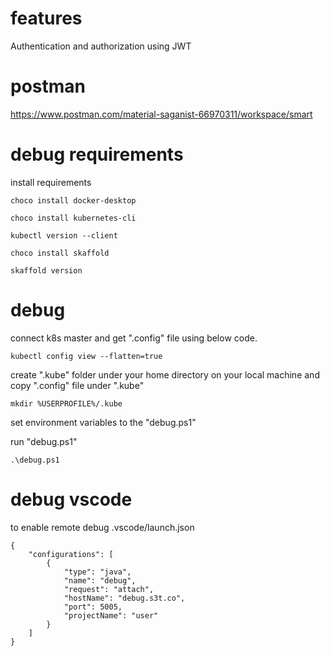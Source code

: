 # features
Authentication and authorization
using JWT

# postman
https://www.postman.com/material-saganist-66970311/workspace/smart 

# debug requirements
install requirements
```
choco install docker-desktop

choco install kubernetes-cli 

kubectl version --client

choco install skaffold

skaffold version
```


# debug
connect k8s master and get ".config" file using below code.
```
kubectl config view --flatten=true
```

create ".kube" folder under your home directory on your local machine and copy ".config" file under ".kube"
```
mkdir %USERPROFILE%/.kube
```

set environment variables to the "debug.ps1"

run "debug.ps1"
```
.\debug.ps1
```

# debug vscode
to enable remote debug .vscode/launch.json
```
{
    "configurations": [
        {
            "type": "java",
            "name": "debug",
            "request": "attach",
            "hostName": "debug.s3t.co",
            "port": 5005,
            "projectName": "user"
        }
    ]
}
```